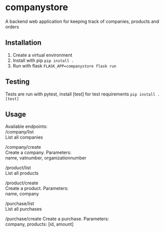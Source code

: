 companystore
============
A backend web application for keeping track of companies, products and orders

Installation
------------
1. Create a virtual environment
2. Install with pip `pip install .`
3. Run with flask `FLASK_APP=companystore flask run`

Testing
-------
Tests are run with pytest, install [test] for test requirements `pip install .[test]`

Usage
-----
Available endpoints:  
/company/list  
List all companies

/company/create  
Create a company. Parameters:  
name, vatnumber, organizationnumber

/product/list  
List all products

/product/create  
Create a product. Parameters:  
name, company

/purchase/list  
List all purchases

/purchase/create
Create a purchase. Parameters:  
company, products: [id, amount]
